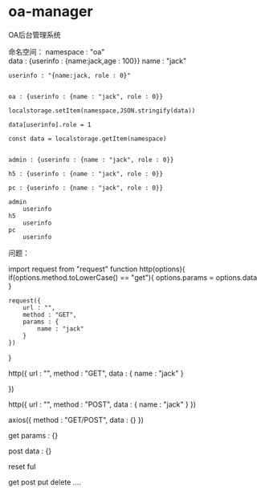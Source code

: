 # oa-manager
OA后台管理系统


命名空间：
    namespace : "oa"    
    data : {userinfo : {name:jack,age : 100}}
    name : "jack"

    userinfo : "{name:jack, role : 0}"


    oa : {userinfo : {name : "jack", role : 0}}
    
    localstorage.setItem(namespace,JSON.stringify(data))

    data[userinfo].role = 1

    const data = localstorage.getItem(namespace)
    

    admin : {userinfo : {name : "jack", role : 0}}

    h5 : {userinfo : {name : "jack", role : 0}}

    pc : {userinfo : {name : "jack", role : 0}}

    admin
        userinfo
    h5
        userinfo
    pc
        userinfo
问题： 

import request from "request"
function http(options){
    if(options.method.toLowerCase() == "get"){
        options.params = options.data
    }    

    request({
        url : "",
        method : "GET",
        params : {
            name : "jack"
        }
    })
    
}

http({
    url : "",
    method : "GET",
    data : {
        name : "jack"
    }

})

http({
    url : "",
    method : "POST",
    data : {
        name : "jack"
    }
})





axios({
    method : "GET/POST",
    data : {}
})

get             params : {}

post            data : {}

reset ful 

get post put delete ....
